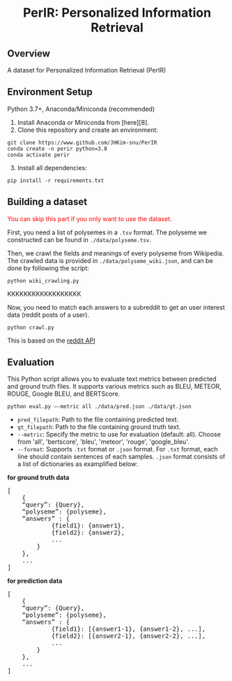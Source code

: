 <div align="center">

<h1>PerIR: Personalized Information Retrieval</h1>

</div>


## Overview
A dataset for Personalized Information Retrieval (PerIR)


Environment Setup
----------------------
Python 3.7+, Anaconda/Miniconda (recommended) <br>

1. Install Anaconda or Miniconda from [here][8].
2. Clone this repository and create an environment:

```shell
git clone https://www.github.com/JHKim-snu/PerIR
conda create -n perir python=3.8
conda activate perir
```

3. Install all dependencies:
```shell
pip install -r requirements.txt
```


Building a dataset
----------------------
<span style="color:red">You can skip this part if you only want to use the dataset.</span>

First, you need a list of polysemes in a `.tsv` format.
The polyseme we constructed can be found in `./data/polyseme.tsv`.

Then, we crawl the fields and meanings of every polyseme from Wikipedia.
The crawled data is provided in `./data/polyseme_wiki.json`, and can be done by following the script:

```shell
python wiki_crawling.py
```

KKKKKKKKKKKKKKKKKK


Now, you need to match each answers to a subreddit to get an user interest data (reddit posts of a user).

```shell
python crawl.py
```
This is based on the [reddit API](https://praw.readthedocs.io/en/stable/code_overview/reddit/subreddits.html)



Evaluation
----------------------


This Python script allows you to evaluate text metrics between predicted and ground truth files. It supports various metrics such as BLEU, METEOR, ROUGE, Google BLEU, and BERTScore.

```shell
python eval.py —-metric all ./data/pred.json ./data/gt.json
```

- `pred_filepath`: Path to the file containing predicted text.
- `gt_filepath`: Path to the file containing ground truth text.
- `--metric`: Specify the metric to use for evaluation (default: all). Choose from 'all', 'bertscore', 'bleu', 'meteor', 'rouge', 'google_bleu'.
- `--format`: Supports `.txt` format or `.json` format. For `.txt` format, each line should contain sentences of each samples. `.json` format consists of a list of dictionaries as examplified below:

**for ground truth data**
<pre>
[
    {
    “query”: {Query},
    “polyseme”: {polyseme}, 
    “answers” : {
            {field1}: {answer1},
            {field2}: {answer2},
            ...
        }
    }, 
    ...
]
</pre>

**for prediction data**
<pre>
[
    {
    “query”: {Query},
    “polyseme”: {polyseme}, 
    “answers” : {
            {field1}: [{answer1-1}, {answer1-2}, ...],
            {field2}: [{answer2-1}, {answer2-2}, ...],
            ...
        }
    }, 
    ...
]
</pre>


